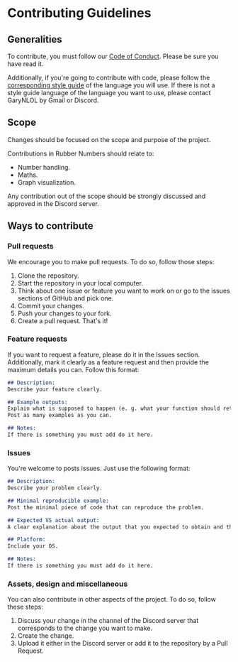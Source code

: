 # Contributing Guidelines
## Generalities
To contribute, you must follow our [Code of Conduct](https://github.com/GaryNLOL/Rubber-Numbers/blob/main/docs/CODE_OF_CONDUCT.md).
Please be sure you have read it.

Additionally, if you're going to contribute with code, please follow the [corresponding style guide](https://github.com/GaryNLOL/Style-Guides) of the language you will use.
If there is not a style guide language of the language you want to use, please contact GaryNLOL by Gmail or Discord.

## Scope
Changes should be focused on the scope and purpose of the project.

Contributions in Rubber Numbers should relate to:
- Number handling.
- Maths.
- Graph visualization.

Any contribution out of the scope should be strongly discussed and approved in the Discord server.

## Ways to contribute
### Pull requests
We encourage you to make pull requests. To do so, follow those steps:
1. Clone the repository.
2. Start the repository in your local computer.
3. Think about one issue or feature you want to work on or go to the issues sections of GitHub and pick one.
4. Commit your changes.
5. Push your changes to your fork.
6. Create a pull request.
That's it!

### Feature requests
If you want to request a feature, please do it in the Issues section. Additionally, mark it clearly as a feature request and then provide the maximum details you can. Follow this format:
```markdown
## Description:
Describe your feature clearly.

## Example outputs:
Explain what is supposed to happen (e. g. what your function should return when is called).
Post as many examples as you can.

## Notes:
If there is something you must add do it here.
```

### Issues
You're welcome to posts issues. Just use the following format:
```markdown
## Description:
Describe your problem clearly.

## Minimal reproducible example:
Post the minimal piece of code that can reproduce the problem.

## Expected VS actual output:
A clear explanation about the output that you expected to obtain and the output you obtained.

## Platform:
Include your OS.

## Notes:
If there is something you must add do it here.
```

### Assets, design and miscellaneous
You can also contribute in other aspects of the project. To do so, follow these steps:
1. Discuss your change in the channel of the Discord server that corresponds to the change you want to make.
2. Create the change.
3. Upload it either in the Discord server or add it to the repository by a Pull Request.
